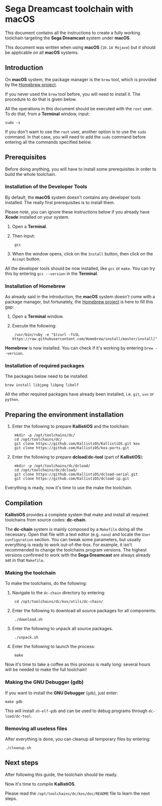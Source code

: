 # Sega Dreamcast toolchain with macOS #

This document contains all the instructions to create a fully working
toolchain targeting the **Sega Dreamcast** system under **macOS**.

This document was written when using **macOS** (`10.14 Mojave`) but it should be
applicable on all **macOS** systems.

## Introduction ##

On **macOS** system, the package manager is the `brew` tool, which is provided by the [Homebrew project](https://brew.sh).
 
If you never used the `brew` tool before, you will need to install it. The procedure to do that is given below.

All the operations in this document should be executed with the `root` user. To do that, from a **Terminal** window, input:

	sudo -s

If 
you don't want to use the `root` user, another option is to use
the `sudo` command. In that case, you will need to add the `sudo` command before entering all the
commands specified below.

## Prerequisites ##

Before doing anything, you will have to install some prerequisites in order to
build the whole toolchain.

### Installation of the Developer Tools ###

By default, the **macOS** system doesn't contains any developer tools installed. The really first prerequisites is to install them.

Please note, you can ignore these instructions below if you already have **Xcode** installed on your system.

1. Open a **Terminal**.

2. Then input:

		gcc

3. When the window opens, click on the `Install` button, then click on the `Accept` button.

All the developer tools should be now installed, like `gcc` or `make`. You can try this by entering `gcc --version` in the **Terminal**.

### Installation of Homebrew ###

As already said in the introduction, the **macOS** system doesn't come with a package manager, but fortunately, the [Homebrew project](https://brew.sh) is here to fill this gap:

1. Open a **Terminal** window.

2. Execute the following:

		/usr/bin/ruby -e "$(curl -fsSL https://raw.githubusercontent.com/Homebrew/install/master/install)"

**Homebrew** is now installed. You can check if it's working by entering `brew --version`.

### Installation of required packages ###

The packages below need to be installed:

	brew install libjpeg libpng libelf

All the other required packages have already been installed, i.e. `git`, `svn` or `python`.

## Preparing the environment installation ##

1. Enter the following to prepare **KallistiOS** and the toolchain:

		mkdir -p /opt/toolchains/dc/
		cd /opt/toolchains/dc/
		git clone https://github.com/KallistiOS/KallistiOS.git kos
		git clone https://github.com/KallistiOS/kos-ports.git

2. Enter the following to prepare **dcload**/**dc-tool** (part of 
   **KallistiOS**):
 
		mkdir -p /opt/toolchains/dc/dcload/
		cd /opt/toolchains/dc/dcload/
		git clone https://github.com/KallistiOS/dcload-serial.git
		git clone https://github.com/KallistiOS/dcload-ip.git

Everything is ready, now it's time to use the make the toolchain.

## Compilation ##

**KallistiOS** provides a complete system that make and install all required
toolchains from source codes: **dc-chain**.

The **dc-chain** system is mainly composed by a `Makefile` doing all the
necessary. Open that file with a text editor (e.g. `nano`) and locate the 
`User configuration` section. You can tweak some parameters, but usually
everything is ready to work out-of-the-box. For example, it isn't recommended
to change the toolchains program versions. The highest versions confirmed to
work with the **Sega Dreamcast** are always already set in that `Makefile`.

### Making the toolchain ###

To make the toolchains, do the following:

1. Navigate to the `dc-chain` directory by entering:

		cd /opt/toolchains/dc/kos/utils/dc-chain/
	
2. Enter the following to download all source packages for all components:

		./download.sh

3. Enter the following to unpack all source packages.

		./unpack.sh

4. Enter the following to launch the process:

		make

Now it's time to take a coffee as this process is really long: several hours
will be needed to make the full toolchain!

### Making the GNU Debugger (gdb) ###

If you want to install the **GNU Debugger** (`gdb`), just enter:

	make gdb

This will install `sh-elf-gdb` and can be used to debug programs through
`dc-load/dc-tool`.

### Removing all useless files ###

After everything is done, you can cleanup all temporary files by entering:

	./cleanup.sh

## Next steps ##

After following this guide, the toolchain should be ready.

Now it's time to compile **KallistiOS**.

Please read the `/opt/toolchains/dc/kos/doc/README` file to learn the next
steps.

